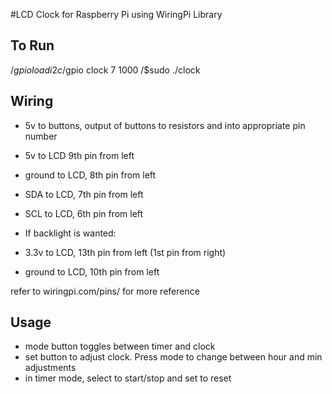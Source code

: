 #LCD Clock for Raspberry Pi using WiringPi Library

## To Run

 /$gpio load i2c
 /$gpio clock 7 1000
 /$sudo ./clock

## Wiring
 * 5v to buttons, output of buttons to resistors and into appropriate pin number
 * 5v to LCD 9th pin from left
 * ground to LCD, 8th pin from left
 * SDA to LCD, 7th pin from left
 * SCL to LCD, 6th pin from left
 
 * If backlight is wanted:
 * 3.3v to LCD, 13th pin from left (1st pin from right)
 * ground to LCD, 10th pin from left

 refer to wiringpi.com/pins/ for more reference
 
## Usage
 * mode button toggles between timer and clock
 * set button to adjust clock. Press mode to change between hour and min adjustments
 * in timer mode, select to start/stop and set to reset



